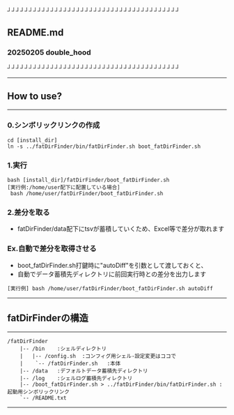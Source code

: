 ┘┘┘┘┘┘┘┘┘┘┘┘┘┘┘┘┘┘┘┘┘┘┘┘┘┘┘┘┘┘┘┘┘┘┘┘┘┘┘┘
## README.md
###                   20250205 double_hood
┘┘┘┘┘┘┘┘┘┘┘┘┘┘┘┘┘┘┘┘┘┘┘┘┘┘┘┘┘┘┘┘┘┘┘┘┘┘┘┘

---------------------------------------
## How to use?
---------------------------------------
### 0.シンボリックリンクの作成
```
cd [install_dir]
ln -s ../fatDirFinder/bin/fatDirFinder.sh boot_fatDirFinder.sh
```

### 1.実行
```
bash [install_dir]/fatDirFinder/boot_fatDirFinder.sh
[実行例:/home/user配下に配置している場合]
 bash /home/user/fatDirFinder/boot_fatDirFinder.sh
```

### 2.差分を取る
 * fatDirFinder/data配下にtsvが蓄積していくため、Excel等で差分が取れます

### Ex.自動で差分を取得させる
 * boot_fatDirFinder.sh打鍵時に"autoDiff"を引数として渡しておくと、
  * 自動でデータ蓄積先ディレクトリに前回実行時との差分を出力します
```
[実行例] bash /home/user/fatDirFinder/boot_fatDirFinder.sh autoDiff
```

---------------------------------------
## fatDirFinderの構造
---------------------------------------

```
/fatDirFinder
	|-- /bin	:シェルディレクトリ
	|	|-- /config.sh	:コンフィグ用シェル-設定変更はココで
	|	 `-- /fatDirFinder.sh	:本体
	|-- /data	:デフォルトデータ蓄積先ディレクトリ
	|-- /log	:シェルログ蓄積先ディレクトリ
	|-- /boot_fatDirFinder.sh > ../fatDirFinder/bin/fatDirFinder.sh	:起動用シンボリックリンク
	`-- /README.txt
```

---------------------------------------
